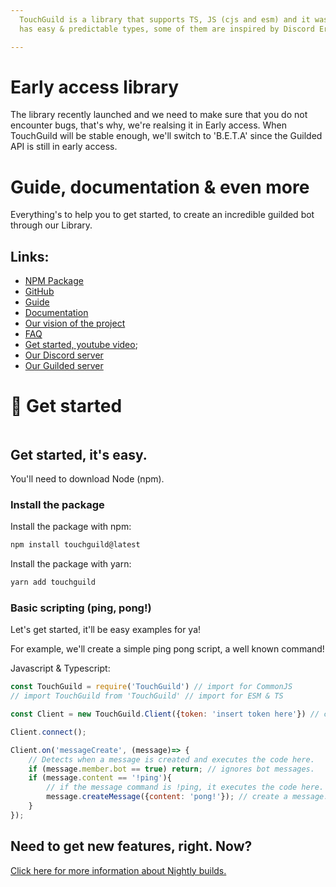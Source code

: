 ```yaml
---
  TouchGuild is a library that supports TS, JS (cjs and esm) and it was built to let you interface with the Guilded API. It
  has easy & predictable types, some of them are inspired by Discord Eris.

---
```


# Early access library
The library recently launched and we need to make sure that you do not encounter bugs, that's why, we're realsing it in Early access. When TouchGuild will be stable enough, we'll switch to 'B.E.T.A' since the Guilded API is still in early access.

# Guide, documentation & even more
Everything's to help you to get started, to create an incredible guilded bot through our Library.
## Links:
- [NPM Package](https://www.npmjs.com/package/touchguild)
- [GitHub](https://github.com/DinographicPixels/TouchGuild)
- [Guide](https://docs.touchguild.dinographicpixels.com/guide/get-started)
- [Documentation](https://docs.touchguild.dinographicpixels.com/documentation/home)
- [Our vision of the project](https://docs.touchguild.dinographicpixels.com/misc/our-vision)
- [FAQ](https://docs.touchguild.dinographicpixels.com/misc/faq)
- [Get started, youtube video](https://www.youtube.com/watch?v=AUaiQRMjJZo);
- [Our Discord server](https://discord.gg/UgPRaGRkrQ)
- [Our Guilded server](https://www.guilded.gg/i/ExPXPrwE)


# 🌟 Get started

<figure><img src="https://files.gitbook.com/v0/b/gitbook-x-prod.appspot.com/o/spaces%2FlOPMbaW5t7rQZWQ9C6lG%2Fuploads%2F18hrn4NpcdDAZzNo1Ape%2Ftouchguild-banner.png?alt=media&token=7ccb1380-65eb-44d6-b978-d68fe33048f5" alt=""><figcaption></figcaption></figure>

## Get started, it's easy.

You'll need to download Node (npm).

### Install the package

Install the package with npm:
```bash
npm install touchguild@latest
```
Install the package with yarn:
```bash
yarn add touchguild
```

### Basic scripting (ping, pong!)

Let's get started, it'll be easy examples for ya!

For example, we'll create a simple ping pong script, a well known command!

Javascript & Typescript:

```javascript
const TouchGuild = require('TouchGuild') // import for CommonJS
// import TouchGuild from 'TouchGuild' // import for ESM & TS

const Client = new TouchGuild.Client({token: 'insert token here'}) // create client

Client.connect();

Client.on('messageCreate', (message)=> {
    // Detects when a message is created and executes the code here.
    if (message.member.bot == true) return; // ignores bot messages.
    if (message.content == '!ping'){
        // if the message command is !ping, it executes the code here.
        message.createMessage({content: 'pong!'}); // create a message.
    }
});
```

## Need to get new features, right. Now?
[Click here for more information about Nightly builds.](https://docs.touchguild.dinographicpixels.com/guide/get-started#need-to-get-new-features-right.-now)
